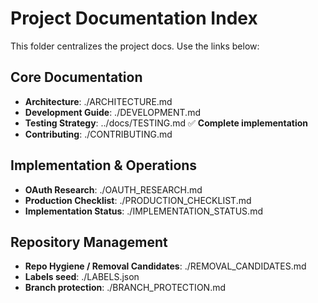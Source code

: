 # Project Documentation Index

This folder centralizes the project docs. Use the links below:

## Core Documentation

- **Architecture**: ./ARCHITECTURE.md
- **Development Guide**: ./DEVELOPMENT.md
- **Testing Strategy**: ../docs/TESTING.md ✅ **Complete implementation**
- **Contributing**: ./CONTRIBUTING.md

## Implementation & Operations

- **OAuth Research**: ./OAUTH_RESEARCH.md
- **Production Checklist**: ./PRODUCTION_CHECKLIST.md
- **Implementation Status**: ./IMPLEMENTATION_STATUS.md

## Repository Management

- **Repo Hygiene / Removal Candidates**: ./REMOVAL_CANDIDATES.md
- **Labels seed**: ./LABELS.json
- **Branch protection**: ./BRANCH_PROTECTION.md
